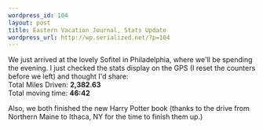 ```yaml
--- 
wordpress_id: 104
layout: post
title: Eastern Vacation Journal, Stats Update
wordpress_url: http://wp.serialized.net/?p=104
---
```

<p>We just arrived at the lovely Sofitel in Philadelphia, where we'll be spending the evening. I just checked the stats display on the <span class="caps">GPS </span>(I reset the counters before we left) and thought I'd share:<br />
Total Miles Driven: <strong>2,382.63</strong><br />
Total moving time: <strong>46:42</strong></p>

<p>Also, we both finished the new Harry Potter book (thanks to the drive from Northern Maine to Ithaca, NY for the time to finish them up.)</p>
